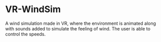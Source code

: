 # VR-WindSim
A wind simulation made in VR, where the environment is animated along with sounds added to simulate the feeling of wind. The user is able to control the speeds.
